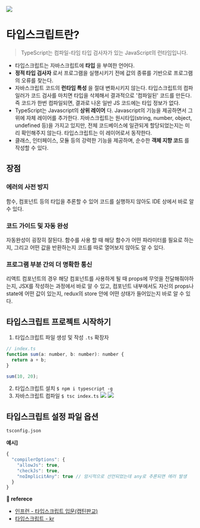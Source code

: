 ![](https://images.velog.io/images/ouo_yoonk/post/5356b46d-709a-4253-b514-976dd6e84b7f/Why_TypeScript_.png)

# 타입스크립트란?

> TypeScript는 컴파일-타임 타입 검사자가 있는 JavaScript의 런타임입니다.

- 타입스크립트는 자바스크립트에 __타입__ 을 부여한 언어다.
- __정적 타입 검사자__ 로서 프로그램을 실행시키기 전에 값의 종류를 기반으로 프로그램의 오류를 찾는다.
-   자바스크립트 코드의 __런타임 특성__ 을 절대 변화시키지 않는다. 타입스크립트의 컴파일러가 코드 검사를 마치면 타입을 삭제해서 결과적으로 '컴파일된' 코드를 만든다. 즉 코드가 한번 컴파일되면, 결과로 나온 일반 JS 코드에는 타입 정보가 없다.
-   TypeScript는 Javascript의 __상위 레이어__ 다. Javascript의 기능을 제공하면서 그 위에 자체 레이어를 추가한다. 자바스크립트는 원시타입(string, number, object, undefined 등)을 가지고 있지만, 전체 코드베이스에 일관되게 할당되었는지는 미리 확인해주지 않는다. 타입스크립트는 이 레이어로서 동작한다.
- 클래스, 인터페이스, 모듈 등의 강력한 기능을 제공하며, 순수한 __객체 지향 코드__ 를 작성할 수 있다.

## 장점

### 에러의 사전 방지
함수, 컴포넌트 등의 타입을 추론할 수 있어 코드를 실행하지 않아도 IDE 상에서 바로 알 수 있다.
### 코드 가이드 및 자동 완성
자동완성이 굉장히 잘된다. 함수를 사용 할 때 해당 함수가 어떤 파라미터를 필요로 하는지, 그리고 어떤 값을 반환하는지 코드를 따로 열어보지 않아도 알 수 있다.

### 프로그램 부분 간의 더 명확한 통신
리액트 컴포넌트의 경우 해당 컴포넌트를 사용하게 될 때 props에 무엇을 전달해줘야하는지, JSX를 작성하는 과정에서 바로 알 수 있고, 컴포넌트 내부에서도 자신의 props나 state에 어떤 값이 있는지, redux의 store 안에 어떤 상태가 들어있는지 바로 알 수 있다.

## 타입스크립트 프로젝트 시작하기
1. 타입스크립트 파일 생성 및 작성
`.ts` 확장자
``` javascript
// index.ts
function sum(a: number, b: number): number {
  return a + b;
}

sum(10, 20);

```
2. 타입스크립트 설치
`$ npm i typescript -g`
3. 자바스크립트 컴파일
`$ tsc index.ts`
![](https://images.velog.io/images/ouo_yoonk/post/bd6fb56a-0293-4d3b-8f33-d3c629b8922f/image.png)
![](https://images.velog.io/images/ouo_yoonk/post/2fb9f55c-66de-432d-97d8-fba679aa0b6c/image.png)

## 타입스크립트 설정 파일 옵션
`tsconfig.json`

__예시]__
``` javascript
{
  "compilerOptions": {
    "allowJs": true,
    "checkJs": true,
    "noImplicitAny": true // 암시적으로 선언되었는데 any로 추론되면 에러 발생
  }
}

```

**📑 referece**

-   [인프런 - 타입스크립트 입문(캡틴판교)](https://www.inflearn.com/course/%ED%83%80%EC%9E%85%EC%8A%A4%ED%81%AC%EB%A6%BD%ED%8A%B8-%EC%9E%85%EB%AC%B8?inst=f1ae9299&utm_source=blog&utm_medium=githubio&utm_campaign=captianpangyo&utm_term=banner)
-   [타입스크립트 - kr](https://typescript-kr.github.io/)